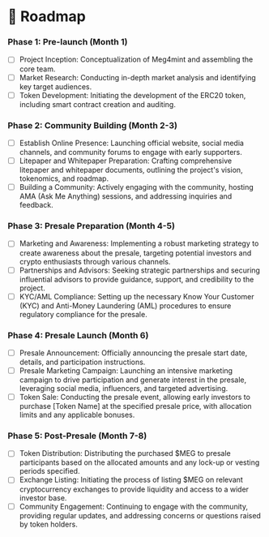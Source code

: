 # 🚀 Roadmap

### Phase 1: Pre-launch (Month 1)

* [ ] Project Inception: Conceptualization of Meg4mint and assembling the core team.
* [ ] Market Research: Conducting in-depth market analysis and identifying key target audiences.
* [ ] Token Development: Initiating the development of the ERC20 token, including smart contract creation and auditing.

### Phase 2: Community Building (Month 2-3)

* [ ] Establish Online Presence: Launching official website, social media channels, and community forums to engage with early supporters.
* [ ] Litepaper and Whitepaper Preparation: Crafting comprehensive litepaper and whitepaper documents, outlining the project's vision, tokenomics, and roadmap.
* [ ] Building a Community: Actively engaging with the community, hosting AMA (Ask Me Anything) sessions, and addressing inquiries and feedback.

### Phase 3: Presale Preparation (Month 4-5)

* [ ] Marketing and Awareness: Implementing a robust marketing strategy to create awareness about the presale, targeting potential investors and crypto enthusiasts through various channels.
* [ ] Partnerships and Advisors: Seeking strategic partnerships and securing influential advisors to provide guidance, support, and credibility to the project.
* [ ] KYC/AML Compliance: Setting up the necessary Know Your Customer (KYC) and Anti-Money Laundering (AML) procedures to ensure regulatory compliance for the presale.

### Phase 4: Presale Launch (Month 6)

* [ ] Presale Announcement: Officially announcing the presale start date, details, and participation instructions.
* [ ] Presale Marketing Campaign: Launching an intensive marketing campaign to drive participation and generate interest in the presale, leveraging social media, influencers, and targeted advertising.
* [ ] Token Sale: Conducting the presale event, allowing early investors to purchase \[Token Name] at the specified presale price, with allocation limits and any applicable bonuses.

### Phase 5: Post-Presale (Month 7-8)

* [ ] Token Distribution: Distributing the purchased $MEG to presale participants based on the allocated amounts and any lock-up or vesting periods specified.
* [ ] Exchange Listing: Initiating the process of listing $MEG on relevant cryptocurrency exchanges to provide liquidity and access to a wider investor base.
* [ ] Community Engagement: Continuing to engage with the community, providing regular updates, and addressing concerns or questions raised by token holders.
